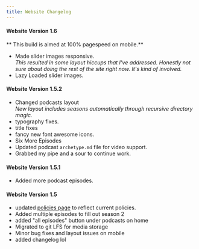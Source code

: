 ```yaml
---
title: Website Changelog
---
```


#### Website Version 1.6
** This build is aimed at 100% pagespeed on mobile.**

* Made slider images responsive.  
  *This resulted in some layout hiccups that I've addressed. Honestly not sure about doing the rest of the site right now. It's kind of involved.*
* Lazy Loaded slider images.

#### Website Version 1.5.2
* Changed podcasts layout  
  *New layout includes seasons automatically through recursive directory magic.*
* typography fixes.
* title fixes
* fancy new font awesome icons.
* Six More Episodes
* Updated podcast `archetype.md` file for video support.
* Grabbed my pipe and a sour to continue work.

#### Website Version 1.5.1
* Added more podcast episodes.

#### Website Version 1.5
* updated [policies page](/policies/) to reflect current policies.
* Added multiple episodes to fill out season 2
* added "all episodes" button under podcasts on home
* Migrated to git LFS for media storage
* Minor bug fixes and layout issues on mobile
* added changelog lol